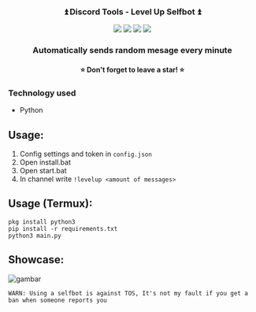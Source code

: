 <div align="center">
  <h3>⏫ Discord Tools - Level Up Selfbot ⏫</h3>
  <img src="https://img.shields.io/github/issues/yudhasaputra/discord-tools"/>
  <img src="https://img.shields.io/github/forks/yudhasaputra/discord-tools"/>
  <img src="https://img.shields.io/github/stars/yudhasaputra/discord-tools?color=yellow"/>
  <img src="https://img.shields.io/github/license/yudhasaputra/discord-tools"/>
 </div>
<h3 align="center">Automatically sends random mesage every minute</h3>
<h4 align="center">⭐ Don't forget to leave a star! ⭐</h4>

### Technology used
* Python

## Usage:
1. Config settings and token in `config.json`
2. Open install.bat
3. Open start.bat
5. In channel write `!levelup <amount of messages>`

## Usage (Termux):
~~~
pkg install python3
pip install -r requirements.txt
python3 main.py
~~~

## Showcase:
![gambar](https://user-images.githubusercontent.com/34949406/184477332-7e9e35a5-905a-495b-a7c1-11503393bb74.png)

`WARN: Using a selfbot is against TOS, It's not my fault if you get a ban when someone reports you`

